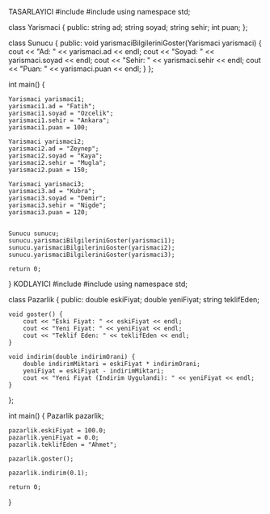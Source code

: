 TASARLAYICI
#include <iostream>
#include <string>
using namespace std;


class Yarismaci {
public:
    string ad;
    string soyad;
    string sehir;
    int puan;
};


class Sunucu {
public:
    void yarismaciBilgileriniGoster(Yarismaci yarismaci) {
        cout << "Ad: " << yarismaci.ad << endl;
        cout << "Soyad: " << yarismaci.soyad << endl;
        cout << "Sehir: " << yarismaci.sehir << endl;
        cout << "Puan: " << yarismaci.puan << endl;
    }
};

int main() {

    Yarismaci yarismaci1;
    yarismaci1.ad = "Fatih";
    yarismaci1.soyad = "Ozcelik";
    yarismaci1.sehir = "Ankara";
    yarismaci1.puan = 100;

    Yarismaci yarismaci2;
    yarismaci2.ad = "Zeynep";
    yarismaci2.soyad = "Kaya";
    yarismaci2.sehir = "Mugla";
    yarismaci2.puan = 150;

    Yarismaci yarismaci3;
    yarismaci3.ad = "Kubra";
    yarismaci3.soyad = "Demir";
    yarismaci3.sehir = "Nigde";
    yarismaci3.puan = 120;


    Sunucu sunucu;
    sunucu.yarismaciBilgileriniGoster(yarismaci1);
    sunucu.yarismaciBilgileriniGoster(yarismaci2);
    sunucu.yarismaciBilgileriniGoster(yarismaci3);

    return 0;
}
KODLAYICI
#include <iostream>
#include <string>
using namespace std;

class Pazarlik {
public:
    double eskiFiyat;
    double yeniFiyat;
    string teklifEden;

    void goster() {
        cout << "Eski Fiyat: " << eskiFiyat << endl;
        cout << "Yeni Fiyat: " << yeniFiyat << endl;
        cout << "Teklif Eden: " << teklifEden << endl;
    }

    void indirim(double indirimOrani) {
        double indirimMiktari = eskiFiyat * indirimOrani;
        yeniFiyat = eskiFiyat - indirimMiktari;
        cout << "Yeni Fiyat (Indirim Uygulandi): " << yeniFiyat << endl;
    }
};

int main() {
    Pazarlik pazarlik;

    pazarlik.eskiFiyat = 100.0;
    pazarlik.yeniFiyat = 0.0;
    pazarlik.teklifEden = "Ahmet";

    pazarlik.goster();

    pazarlik.indirim(0.1);

    return 0;
}


